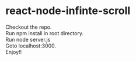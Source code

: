 # react-node-infinte-scroll
Checkout the repo.    
Run npm install in root directory.    
Run node server.js    
Goto localhost:3000.    
Enjoy!!   
